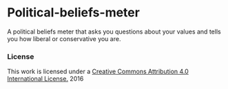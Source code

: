 # Political-beliefs-meter
A political beliefs meter that asks you questions about your values and tells you how liberal or conservative you are.
### License

This work is licensed under a [Creative Commons Attribution 4.0 International License.](http://creativecommons.org/licenses/by/4.0/) 2016
